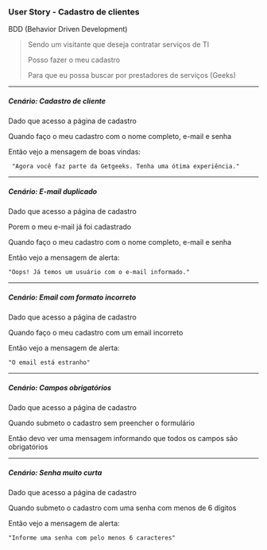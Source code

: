 ### User Story - Cadastro de clientes

BDD (Behavior Driven Development)

> Sendo um visitante que deseja contratar serviços de TI
>
> Posso fazer o meu cadastro
> 
> Para que eu possa buscar por prestadores de serviços (Geeks)

---

##### Cenário: Cadastro de cliente

Dado que acesso a página de cadastro

Quando faço o meu cadastro com o nome completo, e-mail e senha

Então vejo a mensagem de boas vindas:

     "Agora você faz parte da Getgeeks. Tenha uma ótima experiência."

---

##### Cenário: E-mail duplicado

Dado que acesso a página de cadastro

Porem o meu e-mail já foi cadastrado

Quando faço o meu cadastro com o nome completo, e-mail e senha

Então vejo a mensagem de alerta:

    "Oops! Já temos um usuário com o e-mail informado."

---

##### Cenário: Email com formato incorreto

Dado que acesso a página de cadastro

Quando faço o meu cadastro com um email incorreto

Então vejo a mensagem de alerta:
    
    "O email está estranho"

---

##### Cenário: Campos obrigatórios

Dado que acesso a página de cadastro

Quando submeto o cadastro sem preencher o formulário

Então devo ver uma mensagem informando que todos os campos são obrigatórios

---

##### Cenário: Senha muito curta

Dado que acesso a página de cadastro

Quando submeto o cadastro com uma senha com menos de 6 dígitos

Então vejo a mensagem de alerta:

    "Informe uma senha com pelo menos 6 caracteres"